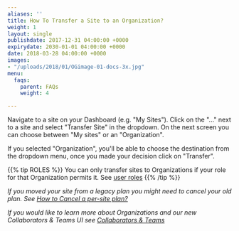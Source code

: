 ```yaml
---
aliases: ''
title: How To Transfer a Site to an Organization?
weight: 1
layout: single
publishdate: 2017-12-31 04:00:00 +0000
expirydate: 2030-01-01 04:00:00 +0000
date: 2018-03-28 04:00:00 +0000
images:
- "/uploads/2018/01/OGimage-01-docs-3x.jpg"
menu:
  faqs:
    parent: FAQs
    weight: 4

---
```

Navigate to a site on your Dashboard (e.g. "My Sites"). Click on the "..." next to a site and select "Transfer Site" in the dropdown. On the next screen you can choose between "My sites" or an "Organization".

If you selected "Organization", you'll be able to choose the destination from the dropdown menu, once you made your decision click on "Transfer".

{{% tip ROLES %}}
You can only transfer sites to Organizations if your role for that Organization permits it. See [user roles](/docs/settings/team-management/#site-access-levels)
{{% /tip %}}

*If you moved your site from a legacy plan you might need to cancel your old plan. See [How to Cancel a per-site plan?](/docs/faqs/cancel-legacy-plan/)*

*If you would like to learn more about Organizations and our new Collaborators & Teams UI see [Collaborators & Teams](/docs/settings/collaborators-and-teams/)*